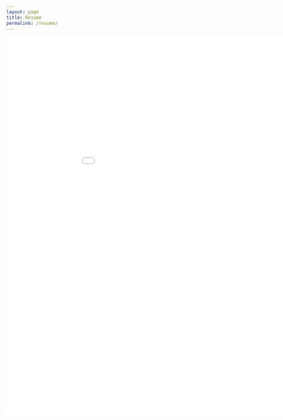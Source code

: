 ```yaml
---
layout: page
title: Resume
permalink: /resume/
---
```

<!-- <object data="../assets/pdf/resume.pdf" width="1000" height="1000" type='application/pdf'></object> -->
<embed src="../assets/pdf/resume.pdf" width="1000" height="1000" type="application/pdf">
